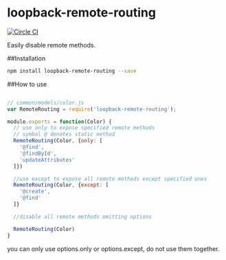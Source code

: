 # loopback-remote-routing
[![Circle CI](https://circleci.com/gh/Neil-UWA/loopback-remote-routing/tree/master.svg?style=svg)](https://circleci.com/gh/Neil-UWA/loopback-remote-routing/tree/master)

Easily disable remote methods.

##Installation

```bash
npm install loopback-remote-routing --save
```

##How to use

```js

// common/models/color.js
var RemoteRouting = require('loopback-remote-routing');

module.exports = function(Color) {
  // use only to expose specified remote methods
  // symbol @ denotes static method
  RemoteRouting(Color, {only: [
    '@find',
    '@findById',
    'updateAttributes'
  ]})

  //use except to expose all remote methods except specified ones
  RemoteRouting(Color, {except: [
    '@create',
    '@find'
  ]}

  //disable all remote methods omitting options

  RemoteRouting(Color)
}
```
you can only use options.only or options.except, do not use them together.
